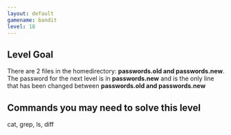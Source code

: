 ```yaml
---
layout: default
gamename: bandit
level: 18
---
```

Level Goal
----------
There are 2 files in the homedirectory: **passwords.old and
passwords.new**. The password for the next level is in
**passwords.new** and is the only line that has been changed between
**passwords.old and passwords.new**

Commands you may need to solve this level
-----------------------------------------
cat, grep, ls, diff

